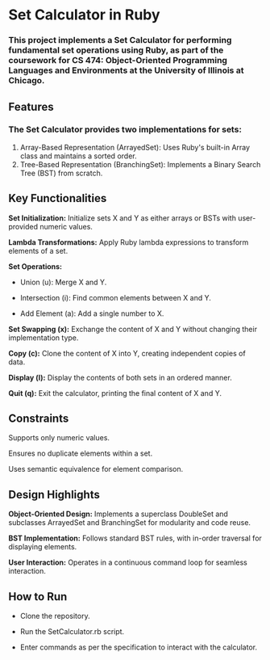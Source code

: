 # Set Calculator in Ruby

### This project implements a Set Calculator for performing fundamental set operations using Ruby, as part of the coursework for CS 474: Object-Oriented Programming Languages and Environments at the University of Illinois at Chicago.

## Features
### The Set Calculator provides two implementations for sets:

1. Array-Based Representation (ArrayedSet): Uses Ruby's built-in Array class and maintains a sorted order.
2. Tree-Based Representation (BranchingSet): Implements a Binary Search Tree (BST) from scratch.

## Key Functionalities
**Set Initialization:** Initialize sets X and Y as either arrays or BSTs with user-provided numeric values.

**Lambda Transformations:** Apply Ruby lambda expressions to transform elements of a set.

**Set Operations:**

- Union (u): Merge X and Y.

- Intersection (i): Find common elements between X and Y.

- Add Element (a): Add a single number to X.

**Set Swapping (x):** Exchange the content of X and Y without changing their implementation type.

**Copy (c):** Clone the content of X into Y, creating independent copies of data.

**Display (l):** Display the contents of both sets in an ordered manner.

**Quit (q):** Exit the calculator, printing the final content of X and Y.

## Constraints

Supports only numeric values.

Ensures no duplicate elements within a set.

Uses semantic equivalence for element comparison.

## Design Highlights

**Object-Oriented Design:** Implements a superclass DoubleSet and subclasses ArrayedSet and BranchingSet for modularity and code reuse.

**BST Implementation:** Follows standard BST rules, with in-order traversal for displaying elements.

**User Interaction:** Operates in a continuous command loop for seamless interaction.

## How to Run

- Clone the repository.

- Run the SetCalculator.rb script.

- Enter commands as per the specification to interact with the calculator.